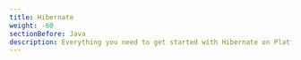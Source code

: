```yaml
---
title: Hibernate
weight: -60
sectionBefore: Java
description: Everything you need to get started with Hibernate on Platform.sh. 
---
```

